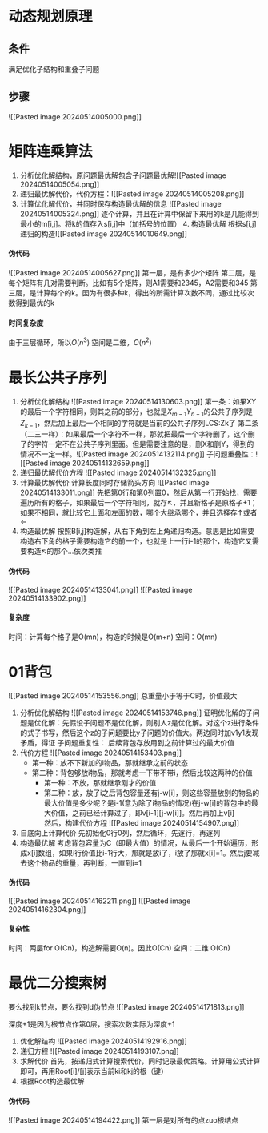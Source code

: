 # 动态规划原理
## 条件
满足优化子结构和重叠子问题
## 步骤
![[Pasted image 20240514005000.png]]
# 矩阵连乘算法
1. 分析优化解结构，原问题最优解包含子问题最优解![[Pasted image 20240514005054.png]]
2. 递归最优解代价，代价方程：![[Pasted image 20240514005208.png]]
3. 计算优化解代价，并同时保存构造最优解的信息
   ![[Pasted image 20240514005324.png]]
   逐个计算，并且在计算中保留下来用的k是几能得到最小的m[i,j]。将k的值存入s[i,j]中（加括号的位置）
   4. 构造最优解
      根据s[i,j]递归的构造![[Pasted image 20240514010649.png]]
      
      
#### 伪代码
![[Pasted image 20240514005627.png]]
第一层，是有多少个矩阵
第二层，是每个矩阵有几对需要判断。比如有5个矩阵，则A1需要和2345，A2需要和345
第三层，是计算每个的k。因为有很多种k，得出的所需计算次数不同，通过比较次数得到最优的k
#### 时间复杂度
由于三层循环，所以$O(n^3)$
空间是二维，$O(n^2)$
# 最长公共子序列
1. 分析优化解结构
   ![[Pasted image 20240514130603.png]]
   第一条：如果XY的最后一个字符相同，则其之前的部分，也就是$X_{m-1}Y_{n-1}$的公共子序列是$Z_{k-1}$，然后加上最后一个相同的字符就是当前的公共子序列LCS:Zk了
   第二条（二三一样）：如果最后一个字符不一样，那就把最后一个字符删了，这个删了的字符一定不在公共子序列里面。但是需要注意的是，删X和删Y，得到的情况不一定一样。![[Pasted image 20240514132114.png]]
   子问题重叠性：![[Pasted image 20240514132659.png]]
1. 递归最优解代价方程
   ![[Pasted image 20240514132325.png]]
3. 计算最优解代价
   计算长度同时存储箭头方向
   ![[Pasted image 20240514133011.png]]
   先把第0行和第0列置0，然后从第一行开始找，需要遍历所有的格子，如果最后一个字符相同，就存↖︎，并且新格子是原格子+1；如果不相同，就比较它上面和左面的数，哪个大继承哪个，并且选择存↑或者←
4. 构造最优解
   按照B[i,j]构造解，从右下角到左上角递归构造。意思是比如需要构造右下角的格子需要构造它的前一个，也就是上一行i-1的那个，构造它又需要构造↖︎的那个...依次类推
#### 伪代码
![[Pasted image 20240514133041.png]]
   ![[Pasted image 20240514133902.png]]
#### 复杂度
时间：计算每个格子是O(mn)，构造的时候是O(m+n)
空间：O(mn)
# 01背包
![[Pasted image 20240514153556.png]]
总重量小于等于C时，价值最大
1. 分析优化解结构
   ![[Pasted image 20240514153746.png]]
   证明优化解的子问题是优化解：先假设子问题不是优化解，则别人z是优化解。对这个z进行条件的式子书写，然后这个z的子问题要比y子问题的价值大。两边同时加v1y1发现矛盾，得证
   子问题重复性：
   后续背包存放用到之前计算过的最大价值
2. 代价方程
   ![[Pasted image 20240514153403.png]]
   * 第一种：放不下新加的i物品，那就继承之前的状态
   * 第二种：背包够放i物品，那就考虑一下带不带i，然后比较这两种的价值
     * 第一种：不放，那就继承刚才的价值
     * 第二种：放，放了i之后背包容量还有j-w[i]，则这些容量放别的物品的最大价值是多少呢？是i-1(意为除了i物品的情况)在j-w[i]的背包中的最大价值，之前已经计算过了，即v\[i-1]\[j-w\[i]]。然后再加上v[i]    
   然后，构建代价方程
   ![[Pasted image 20240514154907.png]]
3. 自底向上计算代价
   先初始化0行0列，然后循环，先逐行，再逐列
4. 构造最优解
   考虑背包容量为C（即最大值）的情况，从最后一个开始遍历，形成x[i]数组，如果i行价值比i-1行大，那就是放i了，i放了那就x[i]=1。然后j要减去这个物品的重量，再判断，一直到i=1
#### 伪代码
![[Pasted image 20240514162211.png]]
![[Pasted image 20240514162304.png]]
#### 复杂性
时间：两层for O(Cn)，构造解需要O(n)。因此O(Cn)
空间：二维 O(Cn)
# 最优二分搜索树
要么找到k节点，要么找到d伪节点
![[Pasted image 20240514171813.png]]
   
深度+1是因为根节点作第0层，搜索次数实际为深度+1
1. 优化解结构
   ![[Pasted image 20240514192916.png]]
2. 递归方程
   ![[Pasted image 20240514193107.png]]
3. 求解代价
   首先，按递归式计算搜索代价，同时记录最优策略。计算用公式计算即可，再用Root[i]/[j]表示当前ki和kj的根（键）
4. 根据Root构造最优解
#### 伪代码
![[Pasted image 20240514194422.png]]
第一层是对所有的点zuo根结点
